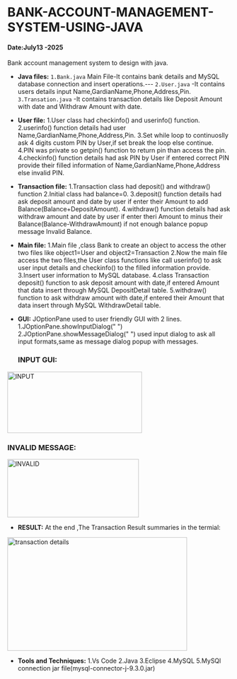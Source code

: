 # BANK-ACCOUNT-MANAGEMENT-SYSTEM-USING-JAVA
#### Date:July13 -2025
Bank account management system to design with java.

- **Java files:**
`1.Bank.java` Main File-It contains bank details and MySQL database connection and insert operations.---
`2.User.java` -It contains users details input Name,GardianName,Phone,Address,Pin.
`3.Transation.java` -It contains transaction details like Deposit Amount with date and Withdraw Amount with date.

- **User file:**
1.User class had checkinfo() and userinfo() function.
2.userinfo() function details had user Name,GardianName,Phone,Address,Pin.
3.Set while loop to continuoslly ask 4 digits custom PIN by User,if set break the loop else continue.
4.PIN was private so getpin() function to return pin than access the pin.
4.checkinfo() function details had ask PIN by User if entered correct PIN provide their filled information of Name,GardianName,Phone,Address else invalid PIN.

- **Transaction file:**
1.Transaction class had deposit() and withdraw() function
2.Initial class had balance=0.
3.deposit() function details had ask deposit amount and date by user if enter their Amount to add Balance(Balance+DepositAmount).
4.withdraw() function details had ask withdraw amount and date by user if enter theri Amount to minus their Balance(Balance-WithdrawAmount) if not enough balance popup message Invalid Balance.

- **Main file:**
1.Main file ,class Bank to create an object to access the other two files like object1=User and object2=Transaction
2.Now the main file access the two files,the User class functions like call userinfo() to ask user input details and checkinfo() to the filled information provide.
3.Insert user information to MySQL database.
4.class Transaction deposit() function to ask deposit amount with date,if entered Amount that data insert through MySQL DepositDetail table.
5.withdraw() function to ask withdraw amount with date,if entered their Amount that data insert through MySQL WithdrawDetail table.

- **GUI:**
JOptionPane used to user friendly GUI with 2 lines.
1.JOptionPane.showInputDialog(" ") 
2.JOptionPane.showMessageDialog(" ")
used input dialog to ask all input formats,same as message dialog popup with messages.

  ### INPUT GUI:
<img width="304" height="139" alt="INPUT" src="https://github.com/user-attachments/assets/eeefd078-8232-49ff-8bbc-17a5ae5a8d4e" />

### INVALID MESSAGE:
<img width="297" height="132" alt="INVALID" src="https://github.com/user-attachments/assets/a0abc86f-b57e-43db-a35f-8a0079c1dc03" />

- **RESULT:**
At the end ,The Transaction Result summaries in the termial:
<img width="406" height="257" alt="transaction details" src="https://github.com/user-attachments/assets/b4f2a85b-f56c-4685-8aa0-e662ae84fefa" />

- **Tools and Techniques:**
1.Vs Code
2.Java 
3.Eclipse
4.MySQL
5.MySQl connection jar file(mysql-connector-j-9.3.0.jar)
